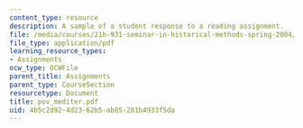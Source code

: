 ```yaml
---
content_type: resource
description: A sample of a student response to a reading assignment.
file: /media/courses/21h-931-seminar-in-historical-methods-spring-2004/4b5c2d924d2362b5ab85281b4933f5da_pov_mediter.pdf
file_type: application/pdf
learning_resource_types:
- Assignments
ocw_type: OCWFile
parent_title: Assignments
parent_type: CourseSection
resourcetype: Document
title: pov_mediter.pdf
uid: 4b5c2d92-4d23-62b5-ab85-281b4933f5da
---
```

